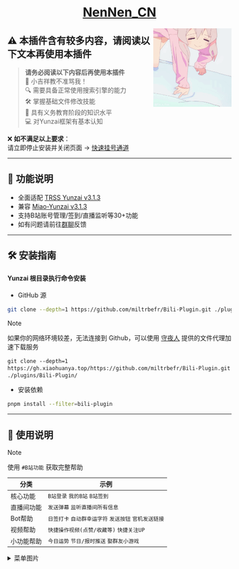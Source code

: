 <div align="center">

# [NenNen_CN](https://gitee.com/nennen-cn)

<img decoding="async" align=right src="resources/imgs/face.gif" width="35%">
</div>

## ⚠️ 本插件含有较多内容，请阅读以下文本再使用本插件

> **请务必阅读以下内容后再使用本插件**  
> 🚫 小吉祥教不准骂我！  
> 🔍 需要具备正常使用搜索引擎的能力  
> 🛠️ 掌握基础文件修改技能  
> 🧠 具有义务教育阶段的知识水平  
> 💻 对Yunzai框架有基本认知  

❌ **如不满足以上要求**：  
请立即停止安装并关闭页面 → [快速挂号通道](https://www.guahao.com/nav)


---

## 🎯 功能说明
- 全面适配 [TRSS Yunzai v3.1.3](https://github.com/TimeRainStarSky/Yunzai)
- 兼容 [Miao-Yunzai v3.1.3](https://github.com/yoimiya-kokomi/Miao-Yunzai)
- 支持B站账号管理/签到/直播监听等30+功能
- 如有问题请前往[群聊](https://qm.qq.com/q/h5g1zIyWTS)反馈

---

## 🛠️ 安装指南

#### Yunzai 根目录执行命令安装

 - GitHub 源
``` bash 
git clone --depth=1 https://github.com/miltrbefr/Bili-Plugin.git ./plugins/Bili-Plugin/
```
> [!NOTE]
> 如果你的网络环境较差，无法连接到 Github，可以使用 [守夜人](https://gitee.com/xh11111111) 提供的文件代理加速下载服务
>
> ```
> git clone --depth=1 https://gh.xiaohuanya.top/https://github.com/miltrbefr/Bili-Plugin.git ./plugins/Bili-Plugin/
> ```

 - 安装依赖
``` bash 
pnpm install --filter=bili-plugin
```
---

## 📖 使用说明

> [!NOTE]
>使用 `#B站功能` 获取完整帮助

| 分类         | 示例                          |
|------------------|-----------------------------------|
| 核心功能         | `B站登录` `我的B站`  `B站签到`  |
| 直播间功能        | `发送弹幕`  `监听直播间所有信息` |
| Bot帮助         |  `日签打卡` `自动群幸运字符` `发送按钮` `官机发送链接`|
| 视频帮助         | `快捷操作视频(点赞/收藏等)` `快捷关注UP` |
| 小功能帮助         | `今日运势` `节日/报时推送`  `娶群友小游戏`    |

<details>
<summary>菜单图片 </summary>
<img width="1660px" height="2600px" src="resources/imgs/help.jpg">

---

## ⚖️ 免责声明
>1. 本插件均为开源项目，严禁将本库内容用于任何商业用途或违法行为
>2. 素材均来自于网络，仅供交流学习使用，如有侵权请联系，会立即删除
>3. 请勿将本插件内容上传至视频平台，例如: BiliBili 等

---

## 致谢

| Nickname | Contribution |
| -------- | ------------ |
| [Miao-Yunzai](https://github.com/yoimiya-kokomi/Miao-Yunzai) | 喵喵的 Miao-Yunzai |
| [TRSS Yunzai](https://github.com/TimeRainStarSky/Yunzai) | 食欲的 TRSS Yunzai |
| [TRSS-Plugin](https://gitee.com/TimeRainStarSky/TRSS-Plugin) | 食欲的吴迪插件 |
| [QQBot-Plugin](https://gitee.com/xiaoye12123/Yunzai-QQBot-Plugin) | 小叶的Yunzai-QQBot-Plugin |
| [Packet-plugin](https://gitee.com/HDTianRu/Packet-plugin) | 天如的吴迪插件 🔥🌲去点star|
| [哔哩哔哩 - API 收集整理](https://github.com/SocialSisterYi/bilibili-API-collect) | 哔哩哔哩 - API 收集整理 |


## 联系方式
1. QQ: 1514664085
2. QQ群: 470225982

## 赞助

<details>
<summary>赞赏码 以及 感谢投喂 </summary>
<img width="450px" height="450px" src="resources/imgs/zanzhu.jpg">
